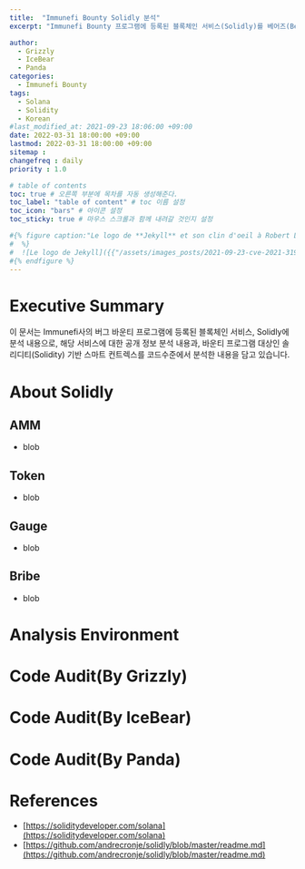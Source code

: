 ```yaml
---
title:  "Immunefi Bounty Solidly 분석"
excerpt: "Immunefi Bounty 프로그램에 등록된 블록체인 서비스(Solidly)를 베어즈(Bears) 팀에서 분석 내용임"

author: 
  - Grizzly
  - IceBear
  - Panda
categories:
  - Immunefi Bounty
tags:
  - Solana
  - Solidity
  - Korean
#last_modified_at: 2021-09-23 18:06:00 +09:00
date: 2022-03-31 18:00:00 +09:00
lastmod: 2022-03-31 18:00:00 +09:00
sitemap :
changefreq : daily
priority : 1.0

# table of contents
toc: true # 오른쪽 부분에 목차를 자동 생성해준다.
toc_label: "table of content" # toc 이름 설정
toc_icon: "bars" # 아이콘 설정
toc_sticky: true # 마우스 스크롤과 함께 내려갈 것인지 설정

#{% figure caption:"Le logo de **Jekyll** et son clin d'oeil à Robert Louis Stevenson"
#  %}
#  ![Le logo de Jekyll]({{"/assets/images_posts/2021-09-23-cve-2021-31956-part1/1.png"| #relative_url}})
#{% endfigure %}
---
```

# Executive Summary
이 문서는 Immunefi사의 버그 바운티 프로그램에 등록된 블록체인 서비스, Solidly에 분석 내용으로, 해당 서비스에 대한 공개 정보 분석 내용과, 바운티 프로그램 대상인 솔리디티(Solidity) 기반 스마트 컨트렉스를 코드수준에서 분석한 내용을 담고 있습니다.

# About Solidly
## AMM
* blob
## Token
* blob
## Gauge
* blob
## Bribe
* blob

# Analysis Environment

# Code Audit(By Grizzly)

# Code Audit(By IceBear)

# Code Audit(By Panda)

# References
* [https://soliditydeveloper.com/solana](https://soliditydeveloper.com/solana)
* [https://github.com/andrecronje/solidly/blob/master/readme.md](https://github.com/andrecronje/solidly/blob/master/readme.md)